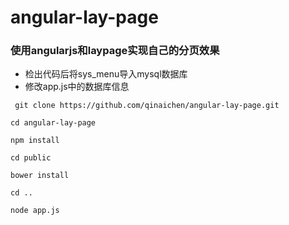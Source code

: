 # angular-lay-page
### 使用angularjs和laypage实现自己的分页效果
- 检出代码后将sys_menu导入mysql数据库
- 修改app.js中的数据库信息


```shell
 git clone https://github.com/qinaichen/angular-lay-page.git

cd angular-lay-page

npm install

cd public

bower install

cd ..

node app.js
 ```
